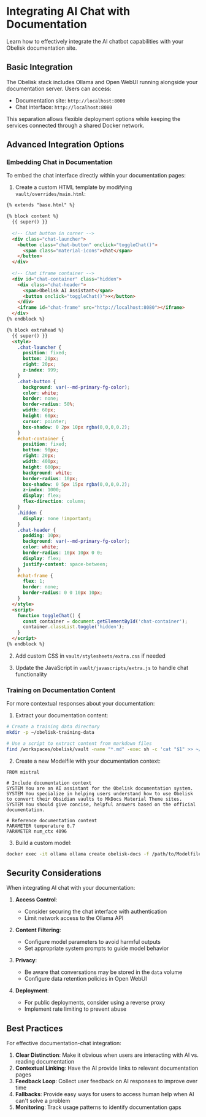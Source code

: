 # Integrating AI Chat with Documentation

Learn how to effectively integrate the AI chatbot capabilities with your Obelisk documentation site.

## Basic Integration

The Obelisk stack includes Ollama and Open WebUI running alongside your documentation server. Users can access:

- Documentation site: `http://localhost:8000`
- Chat interface: `http://localhost:8080`

This separation allows flexible deployment options while keeping the services connected through a shared Docker network.

## Advanced Integration Options

### Embedding Chat in Documentation

To embed the chat interface directly within your documentation pages:

1. Create a custom HTML template by modifying `vault/overrides/main.html`:

```html
{% extends "base.html" %}

{% block content %}
  {{ super() }}
  
  <!-- Chat button in corner -->
  <div class="chat-launcher">
    <button class="chat-button" onclick="toggleChat()">
      <span class="material-icons">chat</span>
    </button>
  </div>
  
  <!-- Chat iframe container -->
  <div id="chat-container" class="hidden">
    <div class="chat-header">
      <span>Obelisk AI Assistant</span>
      <button onclick="toggleChat()">×</button>
    </div>
    <iframe id="chat-frame" src="http://localhost:8080"></iframe>
  </div>
{% endblock %}

{% block extrahead %}
  {{ super() }}
  <style>
    .chat-launcher {
      position: fixed;
      bottom: 20px;
      right: 20px;
      z-index: 999;
    }
    .chat-button {
      background: var(--md-primary-fg-color);
      color: white;
      border: none;
      border-radius: 50%;
      width: 60px;
      height: 60px;
      cursor: pointer;
      box-shadow: 0 2px 10px rgba(0,0,0,0.2);
    }
    #chat-container {
      position: fixed;
      bottom: 90px;
      right: 20px;
      width: 400px;
      height: 600px;
      background: white;
      border-radius: 10px;
      box-shadow: 0 5px 15px rgba(0,0,0,0.2);
      z-index: 1000;
      display: flex;
      flex-direction: column;
    }
    .hidden {
      display: none !important;
    }
    .chat-header {
      padding: 10px;
      background: var(--md-primary-fg-color);
      color: white;
      border-radius: 10px 10px 0 0;
      display: flex;
      justify-content: space-between;
    }
    #chat-frame {
      flex: 1;
      border: none;
      border-radius: 0 0 10px 10px;
    }
  </style>
  <script>
    function toggleChat() {
      const container = document.getElementById('chat-container');
      container.classList.toggle('hidden');
    }
  </script>
{% endblock %}
```

2. Add custom CSS in `vault/stylesheets/extra.css` if needed

3. Update the JavaScript in `vault/javascripts/extra.js` to handle chat functionality

### Training on Documentation Content

For more contextual responses about your documentation:

1. Extract your documentation content:

```bash
# Create a training data directory
mkdir -p ~/obelisk-training-data

# Use a script to extract content from markdown files
find /workspaces/obelisk/vault -name "*.md" -exec sh -c 'cat "$1" >> ~/obelisk-training-data/docs.txt' sh {} \;
```

2. Create a new Modelfile with your documentation context:

```
FROM mistral

# Include documentation context
SYSTEM You are an AI assistant for the Obelisk documentation system. 
SYSTEM You specialize in helping users understand how to use Obelisk to convert their Obsidian vaults to MkDocs Material Theme sites.
SYSTEM You should give concise, helpful answers based on the official documentation.

# Reference documentation content
PARAMETER temperature 0.7
PARAMETER num_ctx 4096
```

3. Build a custom model:

```bash
docker exec -it ollama ollama create obelisk-docs -f /path/to/Modelfile
```

## Security Considerations

When integrating AI chat with your documentation:

1. **Access Control**:
   - Consider securing the chat interface with authentication
   - Limit network access to the Ollama API

2. **Content Filtering**:
   - Configure model parameters to avoid harmful outputs
   - Set appropriate system prompts to guide model behavior

3. **Privacy**:
   - Be aware that conversations may be stored in the `data` volume
   - Configure data retention policies in Open WebUI

4. **Deployment**:
   - For public deployments, consider using a reverse proxy
   - Implement rate limiting to prevent abuse

## Best Practices

For effective documentation-chat integration:

1. **Clear Distinction**: Make it obvious when users are interacting with AI vs. reading documentation
2. **Contextual Linking**: Have the AI provide links to relevant documentation pages
3. **Feedback Loop**: Collect user feedback on AI responses to improve over time
4. **Fallbacks**: Provide easy ways for users to access human help when AI can't solve a problem
5. **Monitoring**: Track usage patterns to identify documentation gaps